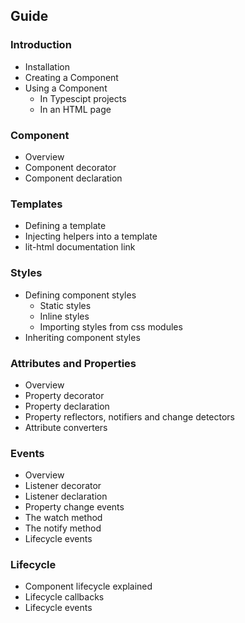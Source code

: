 ## Guide

### Introduction

* Installation
* Creating a Component
* Using a Component
  * In Typescipt projects
  * In an HTML page

### Component

* Overview
* Component decorator
* Component declaration

### Templates

* Defining a template
* Injecting helpers into a template
* lit-html documentation link

### Styles

* Defining component styles
  * Static styles
  * Inline styles
  * Importing styles from css modules
* Inheriting component styles

### Attributes and Properties

* Overview
* Property decorator
* Property declaration
* Property reflectors, notifiers and change detectors
* Attribute converters

### Events

* Overview
* Listener decorator
* Listener declaration
* Property change events
* The watch method
* The notify method
* Lifecycle events

### Lifecycle

* Component lifecycle explained
* Lifecycle callbacks
* Lifecycle events
